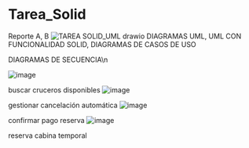 # Tarea_Solid

Reporte A, B
![TAREA SOLID_UML drawio](https://github.com/user-attachments/assets/d1b028de-cc8f-4a64-9634-b06b149e4991)
DIAGRAMAS UML, UML CON FUNCIONALIDAD SOLID, DIAGRAMAS DE CASOS DE USO

DIAGRAMAS DE SECUENCIA\n

![image](https://github.com/user-attachments/assets/da689594-10eb-43fa-b544-7f97a030b0a5)

buscar cruceros disponibles
![image](https://github.com/user-attachments/assets/df36d95d-85ec-4c89-afb1-10f8748a3b38)

gestionar cancelación automática
![image](https://github.com/user-attachments/assets/2cad2684-c025-4ef7-ac3f-c443d36f77ff)

confirmar pago reserva
![image](https://github.com/user-attachments/assets/65ad3a8a-171c-447c-a10c-a94cb2e49954)

reserva cabina temporal

